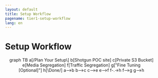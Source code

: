 ```yaml
---
layout: default
title: Setup Workflow
pagename: tier1-setup-workflow
lang: en
---
```


<script async src="https://unpkg.com/mermaid@8.4.6/dist/mermaid.min.js"></script>

# Setup Workflow

<div class="mermaid" align="center">
graph TB
   a[/Plan Your Setup\]
   b[Shotgun POC site]
   c[Private S3 Bucket]
   e[Media Segregation]
   f[Traffic Segregation]
   g["Fine Tuning<br>[Optional]"]
   h[\Done/]
   a-->b
   b-->c
   c-->e
   e-->f
   f-.->h
   f-->g
   g-->h
</div>